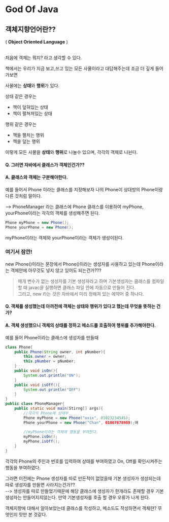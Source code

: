 # God Of Java

## 객체지향언어란?? 
( **Object Oriented Language** )

<br>
처음에 객체는 뭐지? 라고 생각할 수 있다.

책에서는 우리가 지금 보고,쓰고 있는 모든 사물이라고 대답해주는데 조금 더 깊게 들어가보면 

사물에는 **상태**와 **행위**가 있다.

상태 같은 경우는

- 책이 덮혀있는 상태
- 책이 펼쳐져있는 상태

행위 같은 경우는

- 책을 펼치는 행위
- 책을 덮는 행위 

이렇게 모든 사물을 **상태**와 **행위**로 나눌수 있으며, 각각의 객체로 나뉜다.

#### **Q.** 그러면 자바에서 클래스가 객체인건가??

#### **A.** 클래스와 객체는 구분해야한다.

예를 들어서 Phone 이라는 클래스를 지정해보자 나의 Phone이 상대방의 Phone이랑 다른 것처럼 말이다.

--> PhoneManager 라는 클래스에 Phone 클래스를 이용하여 
myPhone, yourPhone이라는 각각의 객체를 생성해주면 된다.

~~~ java
Phone myPhone = new Phone();
Phone yourPhone = new Phone();
~~~

myPhone이라는 객체와 yourPhone이라는 객체가 생성이된다.

### **여기서 잠깐!**

new Phone()이라는 문장에서 Phone()이라는 생성자를 사용하고 있는데 Phone이라는 객체안에 아무것도 넣지 않고 있어도 되는건가???

>매개 변수가 없는 생성자를 기본 생성자라고 하며 기본생성자는 클래스를 컴파일할 때
javac을 실행하면 클래스 파일 안에 자동으로 만들어 진다. <br>
그리고, new 라는 것은 자바에서 미리 정해져 있는 에약어 중 하나다. 

#### **Q.** 객체를 생성했는데 아까전에 객체는 상태와 행위가 있다고 했는데 무엇을 뜻하는 건가?

#### **A.** 객체 생성했으니 객체의 상태를 정하고 메소드를 호출하여 행위를 추가해야한다.

예를 들어 Phone이라는 클래스에 생성자를 만들때

~~~ java
class Phone{
    public Phone(String owner, int pNumber){
        this.owner = owner;
        this.pNumber = pNumber;
    }
    public void isOn(){
        System.out.println("ON");
    }
    public void isOff(){
        System.out.println("OFF")
    }
}
public class PhoneManager{
    public static void main(Stirng[] args){
        //각각의 Phone에 상태부
        Phone myPhone = new Phone("oxix", 01023234545);
        Phone yourPhone = new Phone("Chan", 01067678989);여
        
        //myPhone이라는 객체에 행동을 부여한다.
        myPhone.isOn();
        myPhone.isOff();
    }
}
~~~

각각의 Phone의 주인과 번호를 입력하여 상태를 부여하였고 On, Off를 확인시켜주는 행동을 부여하였다.

그러면 이전에는 Phone 생성자를 따로 만든적이 없었을때 기본 생성자가 생성되는데 따로 생성자를 만들면 사라지는건가??<br>
--> 생성자를 따로 만들었기때문에 해당 클래스에 생성자가 한개라도 존재할 경우 기본 생성자는 만들어지지않는다. 만약 기본생성자를 호출 할 경우
오류가 나게 된다.

객체지향에 대해서 알아보았는데 클래스를 작성하고, 메소드도 작성하면서 객체란? 무엇인지 맛만 본 것같다.<br>
